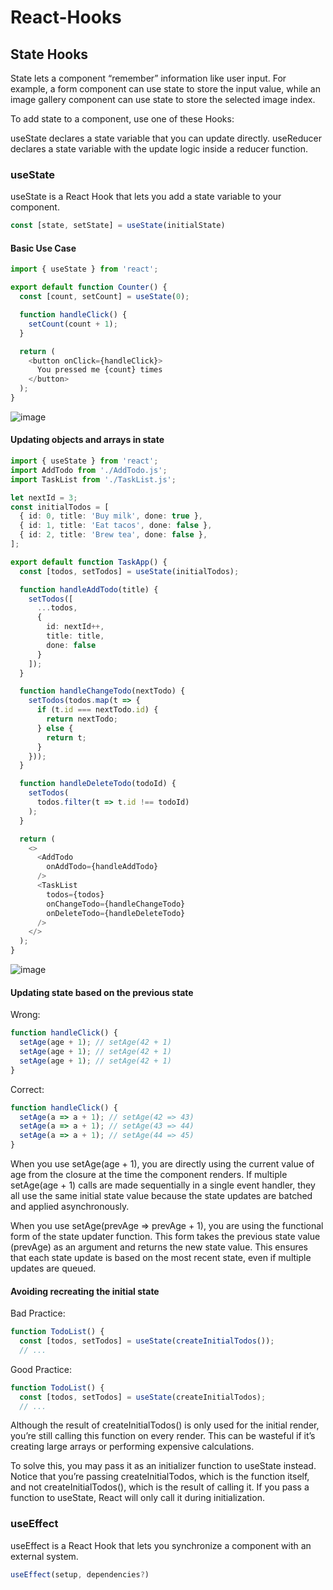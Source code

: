 # React-Hooks

## State Hooks
State lets a component “remember” information like user input. For example, a form component can use state to store the input value, while an image gallery component can use state to store the selected image index.

To add state to a component, use one of these Hooks:

useState declares a state variable that you can update directly.
useReducer declares a state variable with the update logic inside a reducer function.

### useState
useState is a React Hook that lets you add a state variable to your component.
```typescript
const [state, setState] = useState(initialState)
```

#### Basic Use Case
```typescript
import { useState } from 'react';

export default function Counter() {
  const [count, setCount] = useState(0);

  function handleClick() {
    setCount(count + 1);
  }

  return (
    <button onClick={handleClick}>
      You pressed me {count} times
    </button>
  );
}
```
![image](https://github.com/user-attachments/assets/abfc570c-5fe4-4696-989c-8075fa9dde7d)

#### Updating objects and arrays in state 
```typescript
import { useState } from 'react';
import AddTodo from './AddTodo.js';
import TaskList from './TaskList.js';

let nextId = 3;
const initialTodos = [
  { id: 0, title: 'Buy milk', done: true },
  { id: 1, title: 'Eat tacos', done: false },
  { id: 2, title: 'Brew tea', done: false },
];

export default function TaskApp() {
  const [todos, setTodos] = useState(initialTodos);

  function handleAddTodo(title) {
    setTodos([
      ...todos,
      {
        id: nextId++,
        title: title,
        done: false
      }
    ]);
  }

  function handleChangeTodo(nextTodo) {
    setTodos(todos.map(t => {
      if (t.id === nextTodo.id) {
        return nextTodo;
      } else {
        return t;
      }
    }));
  }

  function handleDeleteTodo(todoId) {
    setTodos(
      todos.filter(t => t.id !== todoId)
    );
  }

  return (
    <>
      <AddTodo
        onAddTodo={handleAddTodo}
      />
      <TaskList
        todos={todos}
        onChangeTodo={handleChangeTodo}
        onDeleteTodo={handleDeleteTodo}
      />
    </>
  );
}
```
![image](https://github.com/user-attachments/assets/bf7af98e-3eec-470e-a2c5-1eadf1e35d94)

#### Updating state based on the previous state 
Wrong:
```typescript
function handleClick() {
  setAge(age + 1); // setAge(42 + 1)
  setAge(age + 1); // setAge(42 + 1)
  setAge(age + 1); // setAge(42 + 1)
}
```
Correct:
```typescript
function handleClick() {
  setAge(a => a + 1); // setAge(42 => 43)
  setAge(a => a + 1); // setAge(43 => 44)
  setAge(a => a + 1); // setAge(44 => 45)
}
```
When you use setAge(age + 1), you are directly using the current value of age from the closure at the time the component renders. If multiple setAge(age + 1) calls are made sequentially in a single event handler, they all use the same initial state value because the state updates are batched and applied asynchronously.

When you use setAge(prevAge => prevAge + 1), you are using the functional form of the state updater function. This form takes the previous state value (prevAge) as an argument and returns the new state value. This ensures that each state update is based on the most recent state, even if multiple updates are queued.

#### Avoiding recreating the initial state 
Bad Practice:
```typescript
function TodoList() {
  const [todos, setTodos] = useState(createInitialTodos());
  // ...
```
Good Practice:
```typescript
function TodoList() {
  const [todos, setTodos] = useState(createInitialTodos);
  // ...
```
Although the result of createInitialTodos() is only used for the initial render, you’re still calling this function on every render. This can be wasteful if it’s creating large arrays or performing expensive calculations.

To solve this, you may pass it as an initializer function to useState instead. Notice that you’re passing createInitialTodos, which is the function itself, and not createInitialTodos(), which is the result of calling it. If you pass a function to useState, React will only call it during initialization.

### useEffect
useEffect is a React Hook that lets you synchronize a component with an external system.
```typescript
useEffect(setup, dependencies?)
```
